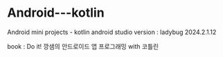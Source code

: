 # Android---kotlin
Android mini projects - kotlin
android studio version : ladybug 2024.2.1.12

book : Do it! 깡샘의 안드로이드 앱 프로그래밍 with 코틀린
